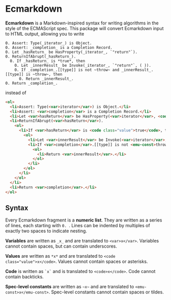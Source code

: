 # Ecmarkdown

**Ecmarkdown** is a Markdown-inspired syntax for writing algorithms in the style of the ECMAScript spec. This package will convert Ecmarkdown input to HTML output, allowing you to write

```
0. Assert: Type(_iterator_) is Object.
0. Assert: _completion_ is a Completion Record.
0. Let _hasReturn_ be HasProperty(_iterator_, `"return"`).
0. ReturnIfAbrupt(_hasReturn_).
  0. If _hasReturn_ is *true*, then
    0. Let _innerResult_ be Invoke(_iterator_, `"return"`, ( )).
    0. If _completion_.[[type]] is not ~throw~ and _innerResult_.[[type]] is ~throw~, then
      0. Return _innerResult_.
0. Return _completion_.
```

instead of

```html
<ol>
  <li>Assert: Type(<var>iterator</var>) is Object.</li>
  <li>Assert: <var>completion</var> is a Completion Record.</li>
  <li>Let <var>hasReturn</var> be HasProperty(<var>iterator</var>, <code>"return"</code>).</li>
  <li>ReturnIfAbrupt(<var>hasReturn</var>).
    <ol>
      <li>If <var>hasReturn</var> is <code class="value">true</code>, then
        <ol>
          <li>Let <var>innerResult</var> be Invoke(<var>iterator</var>, <code>"return"</code>, ( )).</li>
          <li>If <var>completion</var>.[[type]] is not <emu-const>throw</emu-const> and <var>innerResult</var>.[[type]] is <emu-const>throw</emu-const>, then
            <ol>
              <li>Return <var>innerResult</var>.</li>
            </ol>
          </li>
        </ol>
      </li>
    </ol>
  </li>
  <li>Return <var>completion</var>.</li>
</ol>
```

## Syntax

Every Ecmarkdown fragment is a **numeric list**. They are written as a series of lines, each starting with `0. `. Lines can be indented by multiples of exactly two spaces to indicate nesting.

**Variables** are written as `_x_` and are translated to `<var>x</var>`. Variables cannot contain spaces, but can contain underscores.

**Values** are written as `*x*` and are translated to `<code class="value">x</code>`. Values cannot contain spaces or asterisks.

**Code** is written as `` `x` `` and is translated to `<code>x</code>`. Code cannot contain backticks.

**Spec-level constants** are written as `~x~` and are translated to `<emu-const>x</emu-const>`. Spec-level constants cannot contain spaces or tildes.
